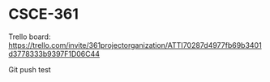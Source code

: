 # CSCE-361

Trello board: https://trello.com/invite/361projectorganization/ATTI70287d4977fb69b3401d3778333b9397F1D06C44

Git push test